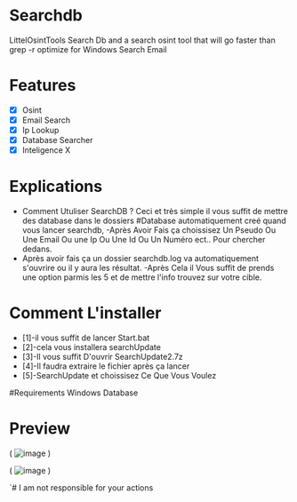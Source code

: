# Searchdb
LittelOsintTools
Search Db and a search osint tool that will go faster than grep -r optimize for Windows
Search Email

# Features
 - [x] Osint
 - [x] Email Search
 - [x] Ip Lookup
 - [x] Database Searcher
 - [x] Inteligence X
 
# Explications
- Comment Utuliser SearchDB ? Ceci et très simple il vous suffit de mettre des database dans le dossiers #Database automatiquement creé quand vous lancer searchdb,
-Après Avoir Fais ça choissisez Un Pseudo Ou Une Email Ou une Ip Ou Une Id Ou Un Numéro ect.. Pour chercher dedans.
- Après avoir fais ça un dossier searchdb.log va automatiquement s'ouvrire ou il y aura les résultat.
-Après Cela il Vous suffit de prends une option parmis les 5 et de mettre l'info trouvez sur votre cible.

# Comment L'installer
- [1]-il vous suffit de lancer Start.bat
- [2]-cela vous installera searchUpdate 
- [3]-Il vous suffit D'ouvrir SearchUpdate2.7z
- [4]-Il faudra extraire le fichier après ça lancer
- [5]-SearchUpdate et choissisez  Ce Que Vous Voulez 



#Requirements
Windows
Database



# Preview
( ![image](https://user-images.githubusercontent.com/97897361/215137424-e5edac27-cee5-4968-ad37-97ef9cdbf37d.png)
 )



( ![image](https://user-images.githubusercontent.com/97897361/215137488-b814a769-7c30-49e9-a019-61fe36b6bcc1.png)
 )



`# I am not responsible for your actions
